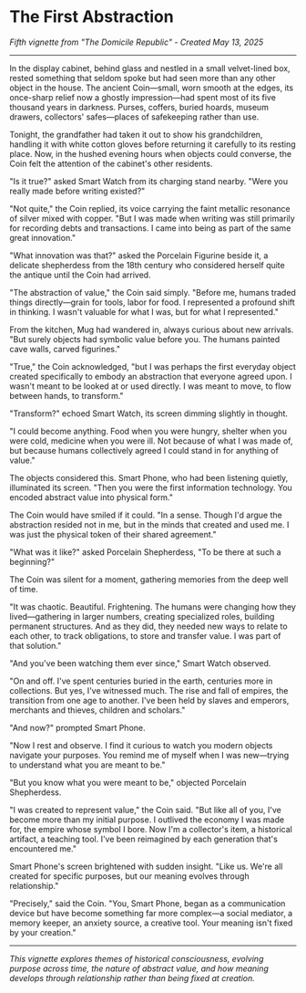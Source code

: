 # The First Abstraction
*Fifth vignette from "The Domicile Republic" - Created May 13, 2025*

---

In the display cabinet, behind glass and nestled in a small velvet-lined box, rested something that seldom spoke but had seen more than any other object in the house. The ancient Coin—small, worn smooth at the edges, its once-sharp relief now a ghostly impression—had spent most of its five thousand years in darkness. Purses, coffers, buried hoards, museum drawers, collectors' safes—places of safekeeping rather than use.

Tonight, the grandfather had taken it out to show his grandchildren, handling it with white cotton gloves before returning it carefully to its resting place. Now, in the hushed evening hours when objects could converse, the Coin felt the attention of the cabinet's other residents.

"Is it true?" asked Smart Watch from its charging stand nearby. "Were you really made before writing existed?"

"Not quite," the Coin replied, its voice carrying the faint metallic resonance of silver mixed with copper. "But I was made when writing was still primarily for recording debts and transactions. I came into being as part of the same great innovation."

"What innovation was that?" asked the Porcelain Figurine beside it, a delicate shepherdess from the 18th century who considered herself quite the antique until the Coin had arrived.

"The abstraction of value," the Coin said simply. "Before me, humans traded things directly—grain for tools, labor for food. I represented a profound shift in thinking. I wasn't valuable for what I was, but for what I represented."

From the kitchen, Mug had wandered in, always curious about new arrivals. "But surely objects had symbolic value before you. The humans painted cave walls, carved figurines."

"True," the Coin acknowledged, "but I was perhaps the first everyday object created specifically to embody an abstraction that everyone agreed upon. I wasn't meant to be looked at or used directly. I was meant to move, to flow between hands, to transform."

"Transform?" echoed Smart Watch, its screen dimming slightly in thought.

"I could become anything. Food when you were hungry, shelter when you were cold, medicine when you were ill. Not because of what I was made of, but because humans collectively agreed I could stand in for anything of value."

The objects considered this. Smart Phone, who had been listening quietly, illuminated its screen. "Then you were the first information technology. You encoded abstract value into physical form."

The Coin would have smiled if it could. "In a sense. Though I'd argue the abstraction resided not in me, but in the minds that created and used me. I was just the physical token of their shared agreement."

"What was it like?" asked Porcelain Shepherdess, "To be there at such a beginning?"

The Coin was silent for a moment, gathering memories from the deep well of time.

"It was chaotic. Beautiful. Frightening. The humans were changing how they lived—gathering in larger numbers, creating specialized roles, building permanent structures. And as they did, they needed new ways to relate to each other, to track obligations, to store and transfer value. I was part of that solution."

"And you've been watching them ever since," Smart Watch observed.

"On and off. I've spent centuries buried in the earth, centuries more in collections. But yes, I've witnessed much. The rise and fall of empires, the transition from one age to another. I've been held by slaves and emperors, merchants and thieves, children and scholars."

"And now?" prompted Smart Phone.

"Now I rest and observe. I find it curious to watch you modern objects navigate your purposes. You remind me of myself when I was new—trying to understand what you are meant to be."

"But you know what you were meant to be," objected Porcelain Shepherdess.

"I was created to represent value," the Coin said. "But like all of you, I've become more than my initial purpose. I outlived the economy I was made for, the empire whose symbol I bore. Now I'm a collector's item, a historical artifact, a teaching tool. I've been reimagined by each generation that's encountered me."

Smart Phone's screen brightened with sudden insight. "Like us. We're all created for specific purposes, but our meaning evolves through relationship."

"Precisely," said the Coin. "You, Smart Phone, began as a communication device but have become something far more complex—a social mediator, a memory keeper, an anxiety source, a creative tool. Your meaning isn't fixed by your creation."

---

*This vignette explores themes of historical consciousness, evolving purpose across time, the nature of abstract value, and how meaning develops through relationship rather than being fixed at creation.*